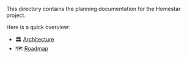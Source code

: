 This directory contains the planning documentation for the Homestar project.

Here is a quick overview:

- 🏛️ [Architecture]
- 🗺️ [Roadmap]

<!-- Internal Links -->

<!-- External Links -->

[Architecture]: ./ARCHITECTURE.md
[Roadmap]: ./ROADMAP.md
